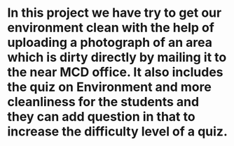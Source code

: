 #  In this project we have try to get our environment clean with the help of uploading a photograph of an area which is dirty directly by mailing it to the near MCD office. It also includes the quiz on Environment and more cleanliness for the students and they can add question in that to increase the difficulty level of a quiz.
